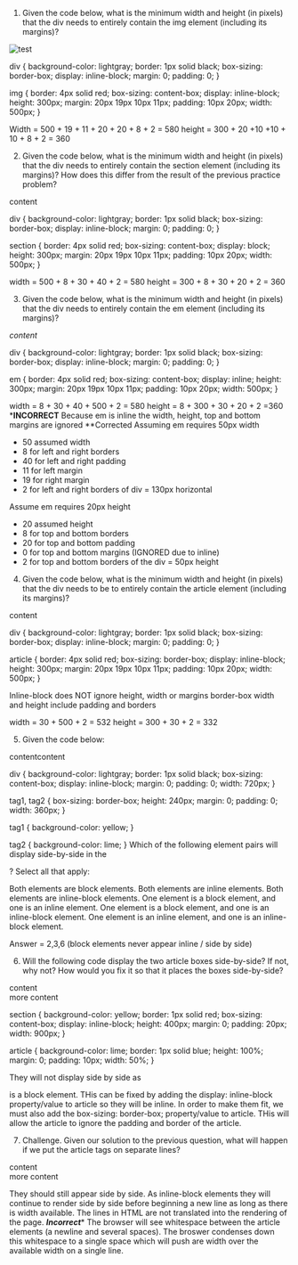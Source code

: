1. Given the code below, what is the minimum width and height (in pixels) that the div needs to entirely contain the img element (including its margins)?

<div>
  <img src="#" alt="test" />
</div>

div {
  background-color: lightgray;
  border: 1px solid black;
  box-sizing: border-box;
  display: inline-block;
  margin: 0;
  padding: 0;
}

img {
  border: 4px solid red;
  box-sizing: content-box;
  display: inline-block;
  height: 300px;
  margin: 20px 19px 10px 11px;
  padding: 10px 20px;
  width: 500px;
}

Width = 500 + 19 + 11 + 20 + 20  + 8 + 2 = 580
height = 300 + 20 +10 +10 + 10 + 8 + 2 = 360

2. Given the code below, what is the minimum width and height (in pixels) that the div needs to entirely contain the section element (including its margins)? How does this differ from the result of the previous practice problem?

<div>
  <section>content</section>
</div>

div {
  background-color: lightgray;
  border: 1px solid black;
  box-sizing: border-box;
  display: inline-block;
  margin: 0;
  padding: 0;
}

section {
  border: 4px solid red;
  box-sizing: content-box;
  display: block;
  height: 300px;
  margin: 20px 19px 10px 11px;
  padding: 10px 20px;
  width: 500px;
}

width = 500 + 8 + 30 + 40 + 2 = 580
height = 300 + 8 + 30 + 20 + 2 = 360

3. Given the code below, what is the minimum width and height (in pixels) that the div needs to entirely contain the em element (including its margins)?

<div>
  <em>content</em>
</div>

div {
  background-color: lightgray;
  border: 1px solid black;
  box-sizing: border-box;
  display: inline-block;
  margin: 0;
  padding: 0;
}

em {
  border: 4px solid red;
  box-sizing: content-box;
  display: inline;
  height: 300px;
  margin: 20px 19px 10px 11px;
  padding: 10px 20px;
  width: 500px;
}

width = 8 + 30 + 40 + 500 + 2 = 580
height = 8 + 300 + 30 + 20 + 2 =360
*****INCORRECT****
Because em is inline the width, height, top and bottom margins are ignored
**Corrected
Assuming em requires 50px width
- 50 assumed width
- 8 for left and right borders
- 40 for left and right padding
- 11 for left margin
- 19 for right margin
- 2 for left and right borders of div
= 130px horizontal

Assume em requires 20px height
- 20 assumed height
- 8 for top and bottom borders
- 20 for top and bottom padding
- 0 for top and bottom margins (IGNORED due to inline)
- 2 for top and bottom borders of the div
= 50px height

4. Given the code below, what is the minimum width and height (in pixels) that the div needs to be to entirely contain the article element (including its margins)?

<div>
  <article>content</article>
</div>

div {
  background-color: lightgray;
  border: 1px solid black;
  box-sizing: border-box;
  display: inline-block;
  margin: 0;
  padding: 0;
}

article {
  border: 4px solid red;
  box-sizing: border-box;
  display: inline-block;
  height: 300px;
  margin: 20px 19px 10px 11px;
  padding: 10px 20px;
  width: 500px;
}

Inline-block does NOT ignore height, width or margins
border-box width and height include padding and borders

width = 30 + 500 + 2 = 532
height = 300 + 30 + 2 = 332

5. Given the code below:

<div>
  <tag1>content</tag1><tag2>content</tag2>
</div>

div {
  background-color: lightgray;
  border: 1px solid black;
  box-sizing: content-box;
  display: inline-block;
  margin: 0;
  padding: 0;
  width: 720px;
}

tag1, tag2 {
  box-sizing: border-box;
  height: 240px;
  margin: 0;
  padding: 0;
  width: 360px;
}

tag1 {
  background-color: yellow;
}

tag2 {
  background-color: lime;
}
Which of the following element pairs will display side-by-side in the <div>? Select all that apply:

Both elements are block elements.
Both elements are inline elements.
Both elements are inline-block elements.
One element is a block element, and one is an inline element.
One element is a block element, and one is an inline-block element.
One element is an inline element, and one is an inline-block element.

Answer = 2,3,6 (block elements never appear inline / side by side)

6. Will the following code display the two article boxes side-by-side? If not, why not? How would you fix it so that it places the boxes side-by-side?

<section>
  <article>content</article><article>more content</article>
</section>

section {
  background-color: yellow;
  border: 1px solid red;
  box-sizing: content-box;
  display: inline-block;
  height: 400px;
  margin: 0;
  padding: 20px;
  width: 900px;
}

article {
  background-color: lime;
  border: 1px solid blue;
  height: 100%;
  margin: 0;
  padding: 10px;
  width: 50%;
}

They will not display side by side as <article> is a block element. THis can be fixed by adding the display: inline-block property/value to article so they will be inline. In order to make them fit, we must also add the box-sizing: border-box; property/value to article. THis will allow the article to ignore the padding and border of the article.

7. Challenge. Given our solution to the previous question, what will happen if we put the article tags on separate lines?

<section>
  <article>content</article>
  <article>more content</article>
</section>

They should still appear side by side. As inline-block elements they will continue to render side by side before beginning a new line as long as there is width available. The lines in HTML are not translated into the rendering of the page.
***Incorrect****
The browser will see whitespace between the article elements (a newline and several spaces). The broswer condenses down this whitespace to a single space which will push are width over the available width on a single line.